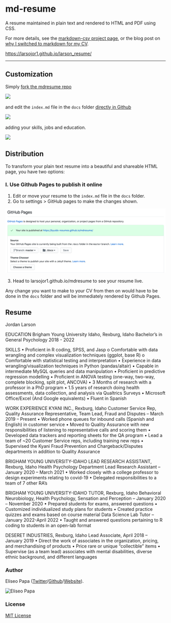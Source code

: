 # md-resume

A resume maintained in plain text and rendered to HTML and PDF using CSS.

For more details, see the [markdown-csv project page](http://elipapa.github.io/markdown-cv), or the blog post on [why I switched to markdown for my CV](http://elipapa.github.io/blog/why-i-switched-to-markdown-for-my-cv.html).

https://larsojor1.github.io/larson_resume/

***

## Customization

Simply [fork the mdresume repo](https://github.com/byuids-resumes/mdresume)

![](https://help.github.com/assets/images/help/repository/fork_button.jpg)

and edit the `index.md` file in the `docs` folder [directly in Github](https://help.github.com/articles/editing-files-in-your-repository/)

![](https://help.github.com/assets/images/help/repository/edit-file-edit-button.png)

adding your skills, jobs and education.

![](https://help.github.com/assets/images/help/repository/edit-readme-light.png)

## Distribution

To transform your plain text resume into a beautiful and shareable HTML page, you have two options:

### I. Use Github Pages to publish it online

1. Edit or move your resume to the `index.md` file in the `docs` folder.
2. Go to settings > GitHub pages to make the changes shown.

![](docs_setup.png)

3. Head to larsojor1.github.io/mdresume to see your resume live.

Any change you want to make to your CV from then on would have to be done in the `docs` folder and will be immediately rendered by Github Pages.

## Resume

Jordan Larson

EDUCATION
Brigham Young University Idaho, Rexburg, Idaho
Bachelor’s in General Psychology 2018 - 2022
 
SKILLS
•	Proficient in R coding, SPSS, and Jasp
  o	 Comfortable with data wrangling and complex visualization techniques (ggplot, base R)
  o	Comfortable with statistical testing and interpretation
•	Experience in data wrangling/visualization techniques in Python (pandas/altair)
•	Capable in intermediate MySQL queries and data manipulation
•	Proficient in predictive regression modelling
•	Proficient in ANOVA testing (one-way, two-way, complete blocking, split plot, ANCOVA)
•	3 Months of research with a professor in a PhD program
•	1.5 years of research doing health assessments, data collection, and analysis via Qualtrics Surveys
•	Microsoft Office/Excel (And Google equivalents)
•	Fluent in Spanish

WORK EXPERIENCE
KYANI INC., Rexburg, Idaho
Customer Service Rep, Quality Assurance Representative, Team Lead, Fraud and Disputes – March 2019 – Present
•	Worked phone queues for inbound calls (Spanish and English) in customer service
•	Moved to Quality Assurance with new responsibilities of listening to representative calls and scoring them
•	Developed data trackers and reporting sheets for the QA program
•	Lead a team of  ~20 Customer Service reps, including training new reps
•	Supervised the Kyani Fraud Prevention and Chargeback/Disputes departments in addition to Quality Assurance

BRIGHAM YOUNG UNIVERSITY-IDAHO LEAD RESEARCH ASSISTANT, Rexburg, Idaho
Health Psychology Department Lead Research Assistant – January 2020 – March 2021
•	Worked closely with a college professor to design experiments relating to covid-19
•	Delegated responsibilities to a team of 7 other RA’s


BRIGHAM YOUNG UNIVERSITY-IDAHO TUTOR, Rexburg, Idaho
Behavioral Neurobiology, Health Psychology, Sensation and Perception – January 2020 – November 2020
•	Prepared students for exams, answered questions
•	Customized individualized study plans for students
•	Created practice quizzes and exams based on course material
Data Science Lab Tutor – January 2022-April 2022
•	Taught and answered questions pertaining to R coding to students in an open-lab format


DESERET INDUSTRIES, Rexburg, Idaho
Lead Associate, April 2018 – January 2019
•	Direct the work of associates in the organization, pricing, and merchandising of products
•	Price rare or unique “collectible” items 
•	Supervise (as a team lead) associates with mental disabilities, diverse ethnic background, and different languages


### Author

Eliseo Papa ([Twitter](http://twitter.com/elipapa)/[Github](http://github.com/elipapa)/[Website](https://elipapa.github.io)).

![Eliseo Papa](https://s.gravatar.com/avatar/eae1f0c01afda2bed9ce9cb88f6873f6?s=100)

### License

[MIT License](https://github.com/elipapa/markdown-cv/blob/master/LICENSE)
